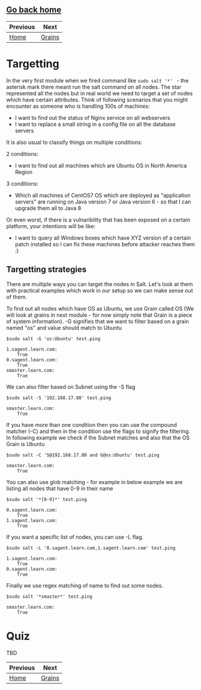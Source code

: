 ## [Go back home](https://github.com/vishal-biyani/saltstack-cluster)

|Previous         | Next              |
|-----------------|-------------------|
|[Home](../setup) |[Grains](../grains)|

# Targetting

In the very first module when we fired command like ```sudo salt '*' ``` - the asterisk mark there meant run the salt command on all nodes. The star represented all the nodes but in real world we need to target a set of nodes which have certain attributes. Think of following scenarios that you might encounter as someone who is handling 100s of machines:

* I want to find out the status of Nginx service on all webservers
* I want to replace a small string in a config file on all the database servers

It is also usual to classify things on multiple conditions:

2 conditions: 
* I want to find out all machines which are Ubuntu OS in North America Region

3 conditions:
* Which all machines of CentOS7 OS which are deployed as "application servers" are running on Java version 7 or Java version 6 - so that I can upgrade them all to Java 8


Or even worst, if there is a vulnaribility that has been exposed on a certain platform, your intentions will be like:

* I want to query all Windows boxes which have XYZ version of a certain patch installed so I can fix these machines before attacker reaches them :)


## Targetting strategies

There are multiple ways you can target the nodes in Salt. Let's look at them with practical examples which work in our setup so we can make sense out of them.

To find out all nodes which have OS as Ubuntu, we use Grain called OS (We will look at grains in next module - for now simply note that Grain is a piece of system information). -G signifies that we want to filter based on a grain named "os" and value should match to Ubuntu

```
$sudo salt -G 'os:Ubuntu' test.ping

1.sagent.learn.com:
    True
0.sagent.learn.com:
    True
smaster.learn.com:
    True

```


We can also filter based on Subnet using the -S flag
```
$sudo salt -S '192.168.17.80' test.ping

smaster.learn.com:
    True
```

If you have more than one condition then you can use the compound matcher (-C) and then in the condition use the flags to signify the filtering. In following example we check if the Subnet matches and also that the OS Grain is Ubuntu

```
$sudo salt -C 'S@192.168.17.80 and G@os:Ubuntu' test.ping

smaster.learn.com:
    True
```

You can also use glob matching - for example in below example we are listing all nodes that have 0-9 in their name
```
$sudo salt '*[0-9]*' test.ping

0.sagent.learn.com:
    True
1.sagent.learn.com:
    True
```

If you want a specific list of nodes, you can use -L flag.
```
$sudo salt -L '0.sagent.learn.com,1.sagent.learn.com' test.ping

1.sagent.learn.com:
    True
0.sagent.learn.com:
    True

```

Finally we use regex matching of name to find out some nodes. 
```
$sudo salt '*smaster*' test.ping

smaster.learn.com:
    True
```

# Quiz

TBD


|Previous         | Next              |
|-----------------|-------------------|
|[Home](../setup) |[Grains](../grains)|